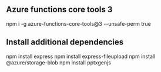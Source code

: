 ## Azure functions core tools 3 
npm i -g azure-functions-core-tools@3 --unsafe-perm true

## Install additional dependencies
npm install express
npm install express-fileupload
npm install @azure/storage-blob
npm install pptxgenjs
